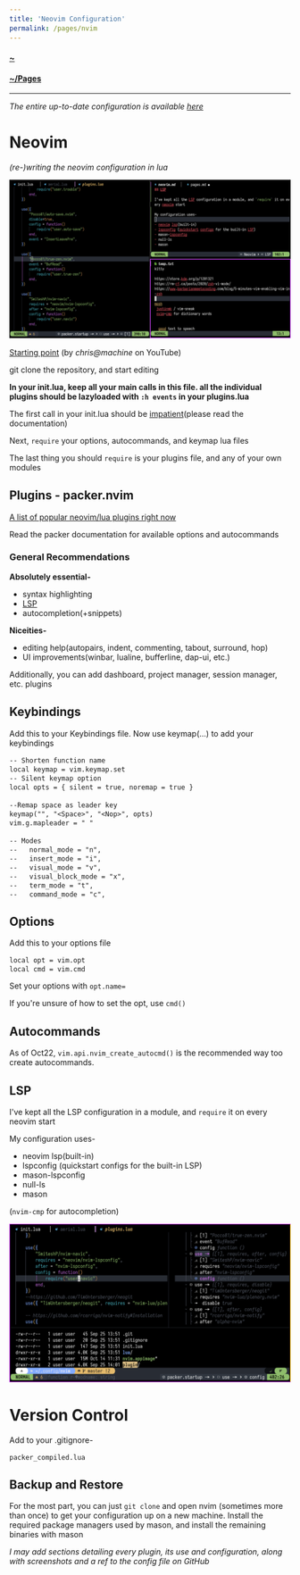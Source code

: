 ```yaml
---
title: 'Neovim Configuration'
permalink: /pages/nvim
---
```


#### [~](../../README.md)

#### [~/Pages](../pages.md)

---

*The entire up-to-date configuration is available [here](https://github.com/elvindesouza/neovim-config)*

# Neovim

_(re-)writing the neovim configuration in lua_

![](img/neovim-config.png)

[Starting point](https://github.com/LunarVim/nvim-basic-ide) (by *chris@machine* on YouTube)

git clone the repository, and start editing


**In your init.lua, keep all your main calls in this file. all the individual plugins should be lazyloaded with `:h events` in your plugins.lua**

The first call in your init.lua should be [impatient](https://github.com/lewis6991/impatient.nvim)(please read the documentation)

Next, `require` your options, autocommands, and keymap lua files

The last thing you should `require` is your plugins file, and any of your own modules

## Plugins - packer.nvim

[A list of popular neovim/lua plugins right now](https://github.com/search?l=Lua&o=desc&q=neovim+plugin&s=stars&type=Repositories)

Read the packer documentation for available options and autocommands


### General Recommendations

**Absolutely essential-**

- syntax highlighting
- [LSP](https://en.wikipedia.org/wiki/Language_Server_Protocol)
- autocompletion(+snippets)

**Niceities-**

- editing help(autopairs, indent, commenting, tabout, surround, hop)
- UI improvements(winbar, lualine, bufferline, dap-ui, etc.)


Additionally, you can add dashboard, project manager, session manager, etc. plugins


## Keybindings

Add this to your Keybindings file. Now use keymap(...) to add your keybindings

```
-- Shorten function name
local keymap = vim.keymap.set
-- Silent keymap option
local opts = { silent = true, noremap = true }

--Remap space as leader key
keymap("", "<Space>", "<Nop>", opts)
vim.g.mapleader = " "

-- Modes
--   normal_mode = "n",
--   insert_mode = "i",
--   visual_mode = "v",
--   visual_block_mode = "x",
--   term_mode = "t",
--   command_mode = "c",
```


## Options

Add this to your options file

```
local opt = vim.opt
local cmd = vim.cmd
```

Set your options with `opt.name=`

If you're unsure of how to set the opt, use `cmd()`


## Autocommands

As of Oct22, `vim.api.nvim_create_autocmd()` is the recommended way too create autocommands. 

## LSP

I've kept all the LSP configuration in a module, and `require` it on every neovim start

My configuration uses-

- neovim lsp(built-in)
- lspconfig (quickstart configs for the built-in LSP)
- mason-lspconfig
- null-ls
- mason

(`nvim-cmp` for autocompletion)

![](img/nvimui.png)

# Version Control

Add to your .gitignore-

```
packer_compiled.lua
```

## Backup and Restore

For the most part, you can just `git clone` and open nvim (sometimes more than once) to get your configuration up on a new machine. Install the required package managers used by mason, and install the remaining binaries with mason


*I may add sections detailing every plugin, its use and configuration, along with screenshots and a ref to the config file on GitHub*
